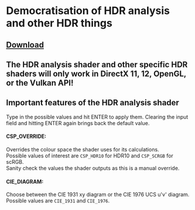 # Democratisation of HDR analysis and other HDR things

## [Download](https://github.com/EndlesslyFlowering/ReShade_HDR_shaders/releases/latest)

## The HDR analysis shader and other specific HDR shaders will only work in DirectX 11, 12, OpenGL, or the Vulkan API!

## Important features of the HDR analysis shader
Type in the possible values and hit ENTER to apply them. Clearing the input field and hitting ENTER again brings back the default value.
#### CSP_OVERRIDE:
Overrides the colour space the shader uses for its calculations.\
Possible values of interest are `CSP_HDR10` for HDR10 and `CSP_SCRGB` for scRGB.\
Sanity check the values the shader outputs as this is a manual override.

#### CIE_DIAGRAM:
Choose between the CIE 1931 xy diagram or the CIE 1976 UCS u'v' diagram.\
Possible values are `CIE_1931` and `CIE_1976`.
